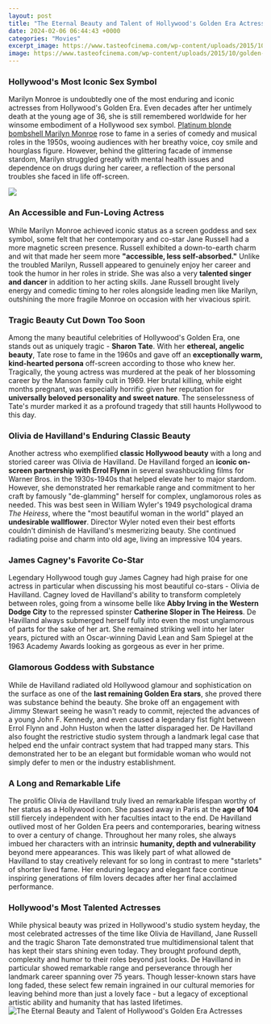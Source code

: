 ```yaml
---
layout: post
title: "The Eternal Beauty and Talent of Hollywood's Golden Era Actresses"
date: 2024-02-06 06:44:43 +0000
categories: "Movies"
excerpt_image: https://www.tasteofcinema.com/wp-content/uploads/2015/10/golden-hollywood-actresses.jpg
image: https://www.tasteofcinema.com/wp-content/uploads/2015/10/golden-hollywood-actresses.jpg
---
```


### Hollywood's Most Iconic Sex Symbol
Marilyn Monroe is undoubtedly one of the most enduring and iconic actresses from Hollywood's Golden Era. Even decades after her untimely death at the young age of 36, she is still remembered worldwide for her winsome embodiment of a Hollywood sex symbol. [Platinum blonde bombshell Marilyn Monroe](https://yt.io.vn/collection/ackman) rose to fame in a series of comedy and musical roles in the 1950s, wooing audiences with her breathy voice, coy smile and hourglass figure. However, behind the glittering facade of immense stardom, Marilyn struggled greatly with mental health issues and dependence on drugs during her career, a reflection of the personal troubles she faced in life off-screen. 

![](https://i.pinimg.com/originals/0f/27/ae/0f27ae3dee5691f689a02b7b9f35bb19.jpg)
### An Accessible and Fun-Loving Actress 
While Marilyn Monroe achieved iconic status as a screen goddess and sex symbol, some felt that her contemporary and co-star Jane Russell had a more magnetic screen presence. Russell exhibited a down-to-earth charm and wit that made her seem more **"accessible, less self-absorbed."** Unlike the troubled Marilyn, Russell appeared to genuinely enjoy her career and took the humor in her roles in stride. She was also a very **talented singer and dancer** in addition to her acting skills. Jane Russell brought lively energy and comedic timing to her roles alongside leading men like Marilyn, outshining the more fragile Monroe on occasion with her vivacious spirit.
### Tragic Beauty Cut Down Too Soon
Among the many beautiful celebrities of Hollywood's Golden Era, one stands out as uniquely tragic - **Sharon Tate**. With her **ethereal, angelic beauty**, Tate rose to fame in the 1960s and gave off an **exceptionally warm, kind-hearted persona** off-screen according to those who knew her. Tragically, the young actress was murdered at the peak of her blossoming career by the Manson family cult in 1969. Her brutal killing, while eight months pregnant, was especially horrific given her reputation for **universally beloved personality and sweet nature**. The senselessness of Tate's murder marked it as a profound tragedy that still haunts Hollywood to this day.
### Olivia de Havilland's Enduring Classic Beauty
Another actress who exemplified **classic Hollywood beauty** with a long and storied career was Olivia de Havilland. De Havilland forged an **iconic on-screen partnership with Errol Flynn** in several swashbuckling films for Warner Bros. in the 1930s-1940s that helped elevate her to major stardom. However, she demonstrated her remarkable range and commitment to her craft by famously "de-glamming" herself for complex, unglamorous roles as needed. This was best seen in William Wyler's 1949 psychological drama _The Heiress_, where the "most beautiful woman in the world" played an **undesirable wallflower**. Director Wyler noted even their best efforts couldn't diminish de Havilland's mesmerizing beauty. She continued radiating poise and charm into old age, living an impressive 104 years.
### James Cagney's Favorite Co-Star
Legendary Hollywood tough guy James Cagney had high praise for one actress in particular when discussing his most beautiful co-stars - Olivia de Havilland. Cagney loved de Havilland's ability to transform completely between roles, going from a winsome belle like **Abby Irving in the Western Dodge City** to the repressed spinster **Catherine Sloper in The Heiress**. De Havilland always submerged herself fully into even the most unglamorous of parts for the sake of her art. She remained striking well into her later years, pictured with an Oscar-winning David Lean and Sam Spiegel at the 1963 Academy Awards looking as gorgeous as ever in her prime. 
### Glamorous Goddess with Substance
While de Havilland radiated old Hollywood glamour and sophistication on the surface as one of the **last remaining Golden Era stars**, she proved there was substance behind the beauty. She broke off an engagement with Jimmy Stewart seeing he wasn't ready to commit, rejected the advances of a young John F. Kennedy, and even caused a legendary fist fight between Errol Flynn and John Huston when the latter disparaged her. De Havilland also fought the restrictive studio system through a landmark legal case that helped end the unfair contract system that had trapped many stars. This demonstrated her to be an elegant but formidable woman who would not simply defer to men or the industry establishment.
### A Long and Remarkable Life
The prolific Olivia de Havilland truly lived an remarkable lifespan worthy of her status as a Hollywood icon. She passed away in Paris at the **age of 104** still fiercely independent with her faculties intact to the end. De Havilland outlived most of her Golden Era peers and contemporaries, bearing witness to over a century of change. Throughout her many roles, she always imbued her characters with an intrinsic **humanity, depth and vulnerability** beyond mere appearances. This was likely part of what allowed de Havilland to stay creatively relevant for so long in contrast to mere "starlets" of shorter lived fame. Her enduring legacy and elegant face continue inspiring generations of film lovers decades after her final acclaimed performance.
### Hollywood's Most Talented Actresses 
While physical beauty was prized in Hollywood's studio system heyday, the most celebrated actresses of the time like Olivia de Havilland, Jane Russell and the tragic Sharon Tate demonstrated true multidimensional talent that has kept their stars shining even today. They brought profound depth, complexity and humor to their roles beyond just looks. De Havilland in particular showed remarkable range and perseverance through her landmark career spanning over 75 years.   Though lesser-known stars have long faded, these select few remain ingrained in our cultural memories for leaving behind more than just a lovely face - but a legacy of exceptional artistic ability and humanity that has lasted lifetimes.
![The Eternal Beauty and Talent of Hollywood's Golden Era Actresses](https://www.tasteofcinema.com/wp-content/uploads/2015/10/golden-hollywood-actresses.jpg)